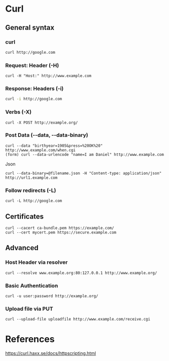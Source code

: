 Curl
=====

## General syntax

### curl

```bash
curl http://google.com
```

### Request: Header (-H)
```
curl -H "Host:" http://www.example.com
```

### Response: Headers (-i)
```bash
curl -i http://google.com
```

### Verbs (-X)
```
curl -X POST http://example.org/
```

### Post Data (--data, --data-binary)

```
curl --data "birthyear=1905&press=%20OK%20" http://www.example.com/when.cgi
(form) curl --data-urlencode "name=I am Daniel" http://www.example.com
```

Json
```
curl --data-binary=@filename.json -H "Content-type: application/json" http://url1.example.com
```

### Follow redirects (-L)
```
curl -L http://google.com
```

## Certificates
```
curl --cacert ca-bundle.pem https://example.com/
curl --cert mycert.pem https://secure.example.com
```

## Advanced

### Host Header via resolver
```
curl --resolve www.example.org:80:127.0.0.1 http://www.example.org/
```

### Basic Authentication
```
curl -u user:password http://example.org/
```

### Upload file via PUT
```
curl --upload-file uploadfile http://www.example.com/receive.cgi
```

# References

https://curl.haxx.se/docs/httpscripting.html
